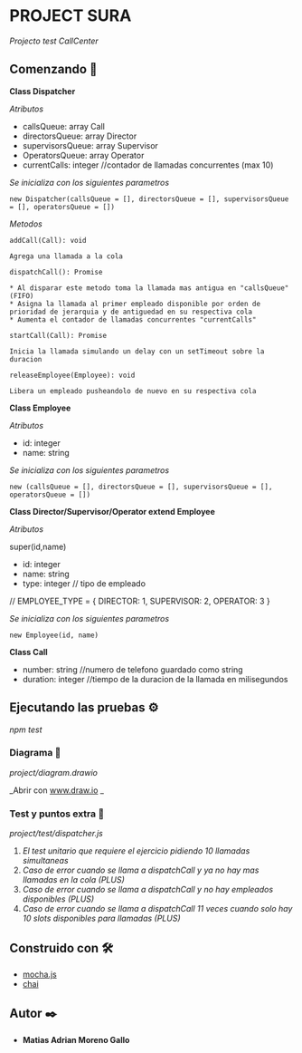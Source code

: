 # PROJECT SURA

_Projecto test CallCenter_

## Comenzando 🚀

**Class Dispatcher**

_Atributos_

* callsQueue: array Call
* directorsQueue: array Director
* supervisorsQueue: array Supervisor
* OperatorsQueue: array Operator
* currentCalls: integer //contador de llamadas concurrentes (max 10)

_Se inicializa con los siguientes parametros_
```
new Dispatcher(callsQueue = [], directorsQueue = [], supervisorsQueue = [], operatorsQueue = [])
```

_Metodos_

```
addCall(Call): void

Agrega una llamada a la cola
```

```
dispatchCall(): Promise

* Al disparar este metodo toma la llamada mas antigua en "callsQueue" (FIFO)
* Asigna la llamada al primer empleado disponible por orden de prioridad de jerarquia y de antiguedad en su respectiva cola
* Aumenta el contador de llamadas concurrentes "currentCalls"
```

```
startCall(Call): Promise

Inicia la llamada simulando un delay con un setTimeout sobre la duracion
```

```
releaseEmployee(Employee): void

Libera un empleado pusheandolo de nuevo en su respectiva cola
```

**Class Employee**

_Atributos_

* id: integer
* name: string

_Se inicializa con los siguientes parametros_
```
new (callsQueue = [], directorsQueue = [], supervisorsQueue = [], operatorsQueue = [])
```

**Class Director/Supervisor/Operator extend Employee**

_Atributos_

super(id,name)
* id: integer
* name: string
* type: integer // tipo de empleado

// EMPLOYEE_TYPE = { DIRECTOR: 1, SUPERVISOR: 2, OPERATOR: 3 }

_Se inicializa con los siguientes parametros_
```
new Employee(id, name)
```

**Class Call**

* number: string //numero de telefono guardado como string
* duration: integer //tiempo de la duracion de la llamada en milisegundos

## Ejecutando las pruebas ⚙️

_npm test_

### Diagrama 🔧

_project/diagram.drawio_

_Abrir con www.draw.io _

### Test y puntos extra 🔩

_project/test/dispatcher.js_

1. _El test unitario que requiere el ejercicio pidiendo 10 llamadas simultaneas_
2. _Caso de error cuando se llama a dispatchCall y ya no hay mas llamadas en la cola (PLUS)_
3. _Caso de error cuando se llama a dispatchCall y no hay empleados disponibles (PLUS)_
4. _Caso de error cuando se llama a dispatchCall 11 veces cuando solo hay 10 slots disponibles para llamadas (PLUS)_

## Construido con 🛠️

* [mocha.js](http://https://mochajs.org/)
* [chai](https://https://www.chaijs.com/)

## Autor ✒️

* **Matias Adrian Moreno Gallo** 
